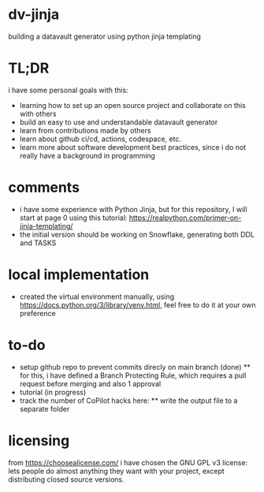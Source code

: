 # dv-jinja
building a datavault generator using python jinja templating

# TL;DR
i have some personal goals with this:
* learning how to set up an open source project and collaborate on this with others
* build an easy to use and understandable datavault generator
* learn from contributions made by others
* learn about github ci/cd, actions, codespace, etc.
* learn more about software development best practices, since i do not really have a background in programming

# comments
* i have some experience with Python Jinja, but for this repository, I will start at page 0 using this tutorial: https://realpython.com/primer-on-jinja-templating/
* the initial version should be working on Snowflake, generating both DDL and TASKS

# local implementation
* created the virtual environment manually, using https://docs.python.org/3/library/venv.html, feel free to do it at your own preference

# to-do
* setup github repo to prevent commits direcly on main branch (done)
** for this, i have defined a Branch Protecting Rule, which requires a pull request before merging and also 1 approval
* tutorial (in progress)
* track the number of CoPilot hacks here:
** write the output file to a separate folder

# licensing
from https://choosealicense.com/ i have chosen the GNU GPL v3 license: lets people do almost anything they want with your project, except distributing closed source versions.